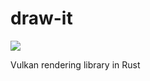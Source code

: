 # draw-it

![](https://github.com/OllieBerzs/draw-it/workflows/Build/badge.svg)

Vulkan rendering library in Rust
